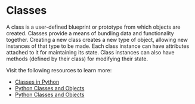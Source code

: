 # Classes

A class is a user-defined blueprint or prototype from which objects are created. Classes provide a means of bundling data and functionality together. Creating a new class creates a new type of object, allowing new instances of that type to be made. Each class instance can have attributes attached to it for maintaining its state. Class instances can also have methods (defined by their class) for modifying their state.

Visit the following resources to learn more:

- [Classes in Python](https://docs.python.org/3/tutorial/classes.html)
- [Python Classes and Objects](https://www.geeksforgeeks.org/python-classes-and-objects/)
- [Python Classes and Objects](https://www.w3schools.com/python/python_classes.asp)
